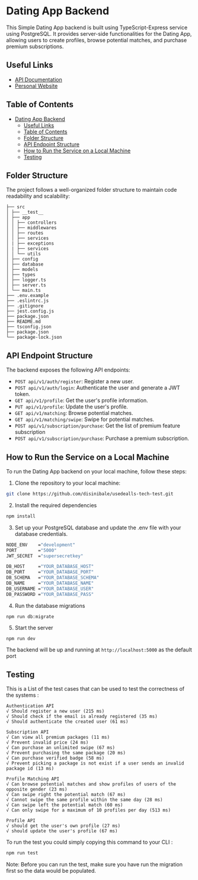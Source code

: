 # Dating App Backend

This Simple Dating App backend is built using TypeScript-Express service using PostgreSQL. It provides server-side functionalities for the Dating App, allowing users to create profiles, browse potential matches, and purchase premium subscriptions.

## Useful Links
- [API Documentation](https://www.postman.com/disinibale11/workspace/usedealls-dating-apps-technical-test/overview)
- [Personal Website](https://disinibale.com)

## Table of Contents

- [Dating App Backend](#dating-app-backend)
  - [Useful Links](#useful-links)
  - [Table of Contents](#table-of-contents)
  - [Folder Structure](#folder-structure)
  - [API Endpoint Structure](#api-endpoint-structure)
  - [How to Run the Service on a Local Machine](#how-to-run-the-service-on-a-local-machine)
  - [Testing](#testing)

## Folder Structure

The project follows a well-organized folder structure to maintain code readability and scalability:

```
├── src
│ ├── __test__
│ ├── app
│ │ ├── controllers
│ │ ├── middlewares
│ │ ├── routes
│ │ ├── services
│ | ├── exceptions
│ | ├── services
│ │ └── utils
│ ├── config
│ ├── database
│ ├── models
│ ├── types
│ ├── logger.ts
│ ├── server.ts
│ └── main.ts
├── .env.example
├── .eslintrc.js
├── .gitignore
├── jest.config.js
├── package.json
├── README.md
├── tsconfig.json
├── package.json
└── package-lock.json
```


## API Endpoint Structure

The backend exposes the following API endpoints:

- `POST api/v1/auth/register`: Register a new user.
- `POST api/v1/auth/login`: Authenticate the user and generate a JWT token.
- `GET api/v1/profile`: Get the user's profile information.
- `PUT api/v1/profile`: Update the user's profile.
- `GET api/v1/matching`: Browse potential matches.
- `GET api/v1/matching/swipe`: Swipe for potential matches.
- `POST api/v1/subscription/purchase`: Get the list of premium feature subscription
- `POST api/v1/subscription/purchase`: Purchase a premium subscription.

## How to Run the Service on a Local Machine

To run the Dating App backend on your local machine, follow these steps:

1. Clone the repository to your local machine:

```bash
git clone https://github.com/disinibale/usedealls-tech-test.git
```

2. Install the required dependencies
``` bash
npm install
```

3. Set up your PostgreSQL database and update the .env file with your database credentials.
``` bash
NODE_ENV    ="development"
PORT        ="5000"
JWT_SECRET  ="supersecretkey"

DB_HOST     ="YOUR_DATABASE_HOST"
DB_PORT     ="YOUR_DATABASE_PORT"
DB_SCHEMA   ="YOUR_DATABASE_SCHEMA"
DB_NAME     ="YOUR_DATABASE_NAME"
DB_USERNAME ="YOUR_DATABASE_USER"
DB_PASSWORD ="YOUR_DATABASE_PASS"
```

4. Run the database migrations
```
npm run db:migrate
```

5. Start the server
```
npm run dev
```

The backend will be up and running at `http://localhost:5000` as the default port

## Testing
This is a List of the test cases that can be used to test the correctness of the systems : 
```
Authentication API                                                                                                                                                                                                          
√ Should register a new user (215 ms)                                                                                                                                                                                     
√ Should check if the email is already registered (35 ms)                                                                                                                                                                     
√ Should authenticate the created user (61 ms)

Subscription API
√ Can view all premium packages (11 ms)                                                                                                                                                                                    
√ Prevent invalid price (24 ms)                                                                                                                                                                                           
√ Can purchase an unlimited swipe (67 ms)                                                                                                                                                                                  
√ Prevent purchasing the same package (20 ms)                                                                                                                                                                             
√ Can purchase verified badge (58 ms)                                                                                                                                                                                     
√ Prevent picking a package is not exist if a user sends an invalid package id (13 ms)

Profile Matching API
√ Can browse potential matches and show profiles of users of the opposite gender (23 ms)                                                                                                                                         
√ Can swipe right the potential match (67 ms)                                                                                                                                                                             
√ Cannot swipe the same profile within the same day (28 ms)                                                                                                                                                               
√ Can swipe left the potential match (60 ms)                                                                                                                                                                              
√ Can only swipe for a maximum of 10 profiles per day (513 ms)

Profile API
√ should get the user's own profile (27 ms)                                                                                                                                                                                
√ should update the user's profile (67 ms)
```
To run the test you could simply copying this command to your CLI : 
``` bash
npm run test
```
Note: Before you can run the test, make sure you have run the migration first so the data would be populated.